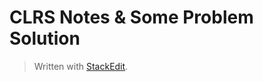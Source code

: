 
CLRS Notes & Some Problem Solution
========================

> Written with [StackEdit](https://stackedit.io/).
<!--stackedit_data:
eyJoaXN0b3J5IjpbMTYzMTgwNjk3MSw3MzA5OTgxMTZdfQ==
-->